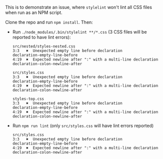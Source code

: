 This is to demonstrate an issue, where `stylelint` won't lint all CSS files when run as an NPM script.

Clone the repo and run `npm install`. Then:

- Run `./node_modules/.bin/stylelint **/*.css` (3 CSS files will be reported to have lint errors):

  ```
  src/nested/styles-nested.css
  3:3   ✖  Unexpected empty line before declaration                   declaration-empty-line-before
  4:19  ✖  Expected newline after ":" with a multi-line declaration   declaration-colon-newline-after

  src/styles.css
  3:3   ✖  Unexpected empty line before declaration                   declaration-empty-line-before
  4:19  ✖  Expected newline after ":" with a multi-line declaration   declaration-colon-newline-after

  styles-top.css
  3:3   ✖  Unexpected empty line before declaration                   declaration-empty-line-before
  4:19  ✖  Expected newline after ":" with a multi-line declaration   declaration-colon-newline-after
  ```

- Run `npm run lint` (only `src/styles.css` will have lint errors reported)

  ```
  src/styles.css
  3:3   ✖  Unexpected empty line before declaration                   declaration-empty-line-before
  4:19  ✖  Expected newline after ":" with a multi-line declaration   declaration-colon-newline-after
  ```
